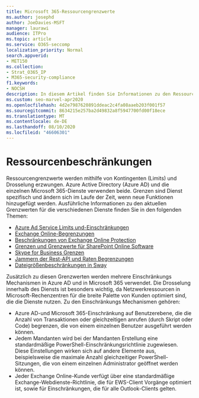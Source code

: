 ```yaml
---
title: Microsoft 365-Ressourcengrenzwerte
ms.author: josephd
author: JoeDavies-MSFT
manager: laurawi
audience: ITPro
ms.topic: article
ms.service: O365-seccomp
localization_priority: Normal
search.appverid:
- MET150
ms.collection:
- Strat_O365_IP
- M365-security-compliance
f1.keywords:
- NOCSH
description: In diesem Artikel finden Sie Informationen zu den Ressourcen Grenzwerten für die verschiedenen Anwendungen in Microsoft 365.
ms.custom: seo-marvel-apr2020
ms.openlocfilehash: 4d2e7987620891ddeac2c4fa08aaeb203f001f57
ms.sourcegitcommit: 8634215e257ba2d49832a8f5947700fd00f18ece
ms.translationtype: MT
ms.contentlocale: de-DE
ms.lasthandoff: 08/10/2020
ms.locfileid: "46606301"
---
```

# <a name="resource-limits"></a>Ressourcenbeschränkungen

Ressourcengrenzwerte werden mithilfe von Kontingenten (Limits) und Drosselung erzwungen. Azure Active Directory (Azure AD) und die einzelnen Microsoft 365-Dienste verwenden beide. Grenzen sind Dienst spezifisch und ändern sich im Laufe der Zeit, wenn neue Funktionen hinzugefügt werden. Ausführliche Informationen zu den aktuellen Grenzwerten für die verschiedenen Dienste finden Sie in den folgenden Themen:

- [Azure Ad Service Limits und-Einschränkungen](https://docs.microsoft.com/azure/azure-resource-manager/management/azure-subscription-service-limits)
- [Exchange Online-Begrenzungen](https://technet.microsoft.com/library/exchange-online-limits.aspx)
- [Beschränkungen von Exchange Online Protection](https://technet.microsoft.com/library/exchange-online-protection-limits.aspx)
- [Grenzen und Grenzwerte für SharePoint Online Software](https://support.office.com/article/SharePoint-Online-software-boundaries-and-limits-8F34FF47-B749-408B-ABC0-B605E1F6D498)
- [Skype for Business Grenzen](https://technet.microsoft.com/library/skype-for-business-online-limits.aspx)
- [Jammern der Rest-API und Raten Begrenzungen](https://developer.yammer.com/docs/rest-api-rate-limits)
- [Dateigrößenbeschränkungen in Sway](https://support.office.com/article/File-size-limits-in-Sway-4db21bc6-b42b-499f-9272-66e089db109f)

Zusätzlich zu diesen Grenzwerten werden mehrere Einschränkungs Mechanismen in Azure AD und in Microsoft 365 verwendet. Die Drosselung innerhalb des Diensts ist besonders wichtig, da Netzwerkressourcen in Microsoft-Rechenzentren für die breite Palette von Kunden optimiert sind, die die Dienste nutzen. Zu den Einschränkungs Mechanismen gehören:

- Azure AD-und Microsoft 365-Einschränkung auf Benutzerebene, die die Anzahl von Transaktionen oder gleichzeitigen anrufen (durch Skript oder Code) begrenzen, die von einem einzelnen Benutzer ausgeführt werden können.
- Jedem Mandanten wird bei der Mandanten Erstellung eine standardmäßige PowerShell-Einschränkungsrichtlinie zugewiesen. Diese Einstellungen wirken sich auf andere Elemente aus, beispielsweise die maximale Anzahl gleichzeitiger PowerShell-Sitzungen, die von einem einzelnen Administrator geöffnet werden können.
- Jeder Exchange Online-Kunde verfügt über eine standardmäßige Exchange-Webdienste-Richtlinie, die für EWS-Client Vorgänge optimiert ist, sowie für Einschränkungen, die für alle Outlook-Clients gelten.
